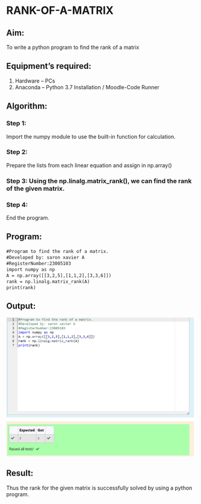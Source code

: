 # RANK-OF-A-MATRIX
## Aim:
To write a python program to find the rank of a matrix
## Equipment’s required:
1. 	Hardware – PCs
2. 	Anaconda – Python 3.7 Installation / Moodle-Code Runner
## Algorithm:
### Step 1: 
Import the numpy module to use the built-in function for calculation.
### Step 2: 
Prepare the lists from each linear equation and assign in np.array()

### Step 3: Using the np.linalg.matrix_rank(), we can find the rank of the given matrix.
### Step 4:
End the program. 
## Program:
```
#Program to find the rank of a matrix.
#Developed by: saron xavier A
#RegisterNumber:23005103
import numpy as np
A = np.array([[3,2,5],[1,1,2],[3,3,6]])
rank = np.linalg.matrix_rank(A)
print(rank)
```
## Output:
![output](./rank%20of%20matrics.png)
## Result:
Thus the rank for the given matrix is successfully solved by  using a python program.

